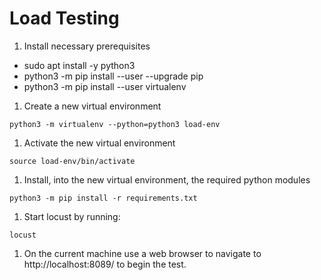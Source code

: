 
# Load Testing

1.  Install necessary prerequisites
   - sudo apt install -y python3
   - python3 -m pip install --user --upgrade pip
   - python3 -m pip install --user virtualenv
1.  Create a new virtual environment
   ```
   python3 -m virtualenv --python=python3 load-env
   ```
1.  Activate the new virtual environment
   ```
   source load-env/bin/activate
   ```
1.  Install, into the new virtual environment, the required python modules
   ```
   python3 -m pip install -r requirements.txt
   ```
1.  Start locust by running:
   ```
   locust  
   ```
1.  On the current machine use a web browser to navigate to http://localhost:8089/ to begin the test.

